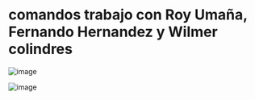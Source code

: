 # comandos trabajo con  Roy Umaña, Fernando Hernandez y Wilmer colindres

![image](https://github.com/user-attachments/assets/023dee5d-95f2-401e-bdfd-cf33b288bd17)

![image](https://github.com/user-attachments/assets/39295fec-78c5-4f59-88a0-513c7043ac0a)
